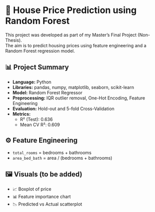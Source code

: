 # 🧠 House Price Prediction using Random Forest

This project was developed as part of my Master’s Final Project (Non-Thesis).  
The aim is to predict housing prices using feature engineering and a Random Forest regression model.

## 📊 Project Summary
- **Language:** Python  
- **Libraries:** pandas, numpy, matplotlib, seaborn, scikit-learn  
- **Model:** Random Forest Regressor  
- **Preprocessing:** IQR outlier removal, One-Hot Encoding, Feature Engineering  
- **Evaluation:** Hold-out and 5-fold Cross-Validation  
- **Metrics:**  
  - R² (Test): 0.636  
  - Mean CV R²: 0.609  

## ⚙️ Feature Engineering
- `total_rooms` = bedrooms + bathrooms  
- `area_bed_bath` = area / (bedrooms + bathrooms)

## 🖼️ Visuals (to be added)
- 📈 Boxplot of price  
- 📊 Feature importance chart  
- 📉 Predicted vs Actual scatterplot
